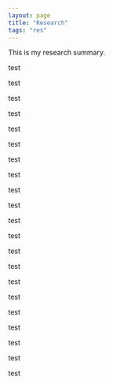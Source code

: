 ```yaml
---
layout: page
title: "Research"
tags: "res"
---
```


This is my research summary.




test

test


test





test

test


test



test

test


test



test

test


test



test

test


test



test

test


test



test

test


test
